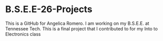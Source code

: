 # B.S.E.E-26-Projects
This is a GitHub for Angelica Romero. I am working on my B.S.E.E. at Tennessee Tech. This is a final project that I contributed to for my Into to Electronics class
